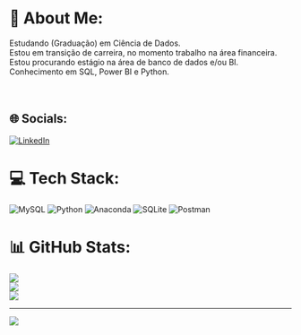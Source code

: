 # 💫 About Me:
Estudando (Graduação) em Ciência de Dados.<br>Estou em transição de carreira, no momento trabalho na área financeira. <br>Estou procurando estágio na área de banco de dados e/ou BI.<br>Conhecimento em SQL, Power BI e Python.<br><br><br> 


## 🌐 Socials:
[![LinkedIn](https://img.shields.io/badge/LinkedIn-%230077B5.svg?logo=linkedin&logoColor=white)](https://linkedin.com/in/https://www.linkedin.com/in/rafaeldaneu/) 

# 💻 Tech Stack:
![MySQL](https://img.shields.io/badge/mysql-%2300f.svg?style=flat&logo=mysql&logoColor=white) ![Python](https://img.shields.io/badge/python-3670A0?style=flat&logo=python&logoColor=ffdd54) ![Anaconda](https://img.shields.io/badge/Anaconda-%2344A833.svg?style=flat&logo=anaconda&logoColor=white) ![SQLite](https://img.shields.io/badge/sqlite-%2307405e.svg?style=flat&logo=sqlite&logoColor=white) ![Postman](https://img.shields.io/badge/Postman-FF6C37?style=flat&logo=postman&logoColor=white)
# 📊 GitHub Stats:
![](https://github-readme-stats.vercel.app/api?username=Rdaneu&theme=city_light&hide_border=false&include_all_commits=false&count_private=false)<br/>
![](https://github-readme-streak-stats.herokuapp.com/?user=Rdaneu&theme=city_light&hide_border=false)<br/>
![](https://github-readme-stats.vercel.app/api/top-langs/?username=Rdaneu&theme=city_light&hide_border=false&include_all_commits=false&count_private=false&layout=compact)

---
[![](https://visitcount.itsvg.in/api?id=Rdaneu&icon=0&color=0)](https://visitcount.itsvg.in)

<!-- Proudly created with GPRM ( https://gprm.itsvg.in ) -->
